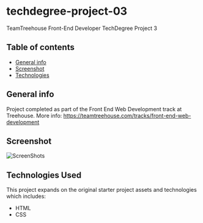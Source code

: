 # techdegree-project-03

TeamTreehouse Front-End Developer TechDegree Project 3

## Table of contents

- [General info](#general-info)
- [Screenshot](#screenshot)
- [Technologies](#technologies)

## General info

Project completed as part of the Front End Web Development track at Treehouse. More info: https://teamtreehouse.com/tracks/front-end-web-development

## Screenshot

![ScreenShots](https://user-images.githubusercontent.com/764270/141503614-6271c8de-4e5d-45db-bc42-430b50aac8ed.png)

## Technologies Used

This project expands on the original starter project assets and technologies which includes:

- HTML
- CSS
